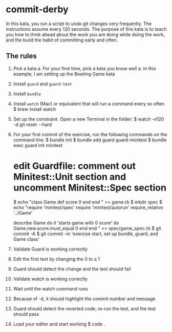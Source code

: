 # commit-derby

In this kata, you run a script to undo git changes very frequently. The instructions assume every 120 seconds.
The purpose of this kata is to teach you how to think ahead about the work you are doing while doing the work,
and the build the habit of committing early and often.

## The rules

1. Pick a kata
  a. For your first time, pick a kata you know well
  a. In this example, I am setting up the Bowling Game kata
2. Install `guard` and `guard-test`
3. Install `bundle`
4. Install `watch` (Mac) or equivalent that will run a command every so often
    $ brew install watch
5. Set up the constraint. Open a new Terminal in the folder:
    $ watch -n120 -d git reset --hard
6. For your first commit of the exercise, run the following commands on the command line:
    $ bundle init
    $ bundle add guard guard-minitest
    $ bundle exec guard init minitest
    # edit Guardfile: comment out Minitest::Unit section and uncomment Minitest::Spec section
    $ echo "class Game
      def score
        0
      end
    end
    " >> game.rb
    $ mkdir spec
    $ echo "require 'minitest/spec'
    require 'minitest/autorun'
    require_relative '../Game'

    describe Game do
      it 'starts game with 0 score' do
        Game.new.score.must_equal 0
      end
    end
    " >> spec/game_spec.rb
    $ git commit -A
    $ git commit -m 'exercise start, set up bundle, guard, and Game class'
7. Validate Guard is working correctly
  1. Edit the first test by changing the 0 to a 1
  2. Guard should detect the change and the test should fail
8. Validate watch is working correctly
9. Wait until the watch command runs
  1. Because of -d, it should highlight the commit number and message
  2. Guard should detect the reverted code, re-run the test, and the test should pass
10. Load your editor and start working
    $ code .
